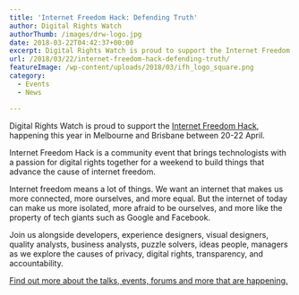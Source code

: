 ```yaml
---
title: 'Internet Freedom Hack: Defending Truth'
author: Digital Rights Watch
authorThumb: /images/drw-logo.jpg
date: 2018-03-22T04:42:37+00:00
excerpt: Digital Rights Watch is proud to support the Internet Freedom Hack, happening this year in Melbourne and Brisbane between 20-22 April.
url: /2018/03/22/internet-freedom-hack-defending-truth/
featureImage: /wp-content/uploads/2018/03/ifh_logo_square.png
category:
  - Events
  - News

---
```

Digital Rights Watch is proud to support the [Internet Freedom Hack][1], happening this year in Melbourne and Brisbane between 20-22 April.

Internet Freedom Hack is a community event that brings technologists with a passion for digital rights together for a weekend to build things that advance the cause of internet freedom.

Internet freedom means a lot of things. We want an internet that makes us more connected, more ourselves, and more equal. But the internet of today can make us more isolated, more afraid to be ourselves, and more like the property of tech giants such as Google and Facebook.

Join us alongside developers, experience designers, visual designers, quality analysts, business analysts, puzzle solvers, ideas people, managers as we explore the causes of privacy, digital rights, transparency, and accountability.

[Find out more about the talks, events, forums and more that are happening.][1]

 [1]: https://internetfreedomhack.org/
